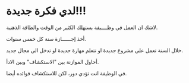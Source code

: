 # لدي فكرة جديدة!!!


لاشك ان العمل في وظــــيفة يستهلك الكثير من الوقت والطاقة الذهنية. 


أخذ إجــــــازة سنة كل خمس سنوات. 


خلال السنة تعمل علي مشروع جديدة او تتعلم مهارة جديدة او تدخل الي مجال جديد.

أحاول الموازنة بين "الاستكشاف" وبين الادأ. 

في الوظيفة انت تؤدي دور، لكن للاستكشاف فوائده أيضا. 
 